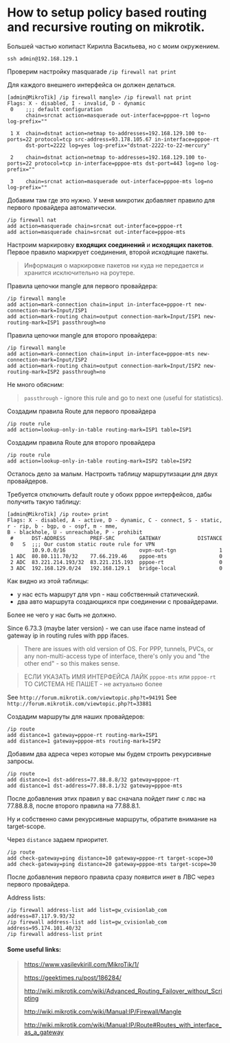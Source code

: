 
# How to setup policy based routing and recursive routing on mikrotik.

Большей частью копипаст Кирилла Васильева, но с моим окружением.

```
ssh admin@192.168.129.1
```

Проверим настройку masquarade `/ip firewall nat print`

Для каждого внешнего интерфейса он должен делаться.

```
[admin@MikroTik] /ip firewall mangle> /ip firewall nat print
Flags: X - disabled, I - invalid, D - dynamic 
 0    ;;; default configuration
      chain=srcnat action=masquerade out-interface=pppoe-rt log=no log-prefix="" 

 1 X  chain=dstnat action=netmap to-addresses=192.168.129.100 to-ports=22 protocol=tcp src-address=93.178.105.67 in-interface=pppoe-rt 
      dst-port=2222 log=yes log-prefix="dstnat-2222-to-22-mercury" 

 2    chain=dstnat action=netmap to-addresses=192.168.129.100 to-ports=22 protocol=tcp in-interface=pppoe-mts dst-port=443 log=no log-prefix="" 

 3    chain=srcnat action=masquerade out-interface=pppoe-mts log=no log-prefix="" 
```

Добавим там где это нужно. У меня микротик добавляет правило для первого провайдера автоматически.

```
/ip firewall nat
add action=masquerade chain=srcnat out-interface=pppoe-rt
add action=masquerade chain=srcnat out-interface=pppoe-mts
```


Настроим маркировку **входящих соединений** и **исходящих пакетов**.
Первое правило маркирует соединения, второй исходящие пакеты.

> Информация о маркировке пакетов ни куда не передается и хранится исключительно на роутере.

Правила цепочки mangle для первого провайдера:

```
/ip firewall mangle
add action=mark-connection chain=input in-interface=pppoe-rt new-connection-mark=Input/ISP1
add action=mark-routing chain=output connection-mark=Input/ISP1 new-routing-mark=ISP1 passthrough=no
```

Правила цепочки mangle для второго провайдера:

```
/ip firewall mangle
add action=mark-connection chain=input in-interface=pppoe-mts new-connection-mark=Input/ISP2
add action=mark-routing chain=output connection-mark=Input/ISP2 new-routing-mark=ISP2 passthrough=no
```

Не много обясним:

> `passthrough` - ignore this rule and go to next one (useful for statistics).

Создадим правила Route для первого провайдера

```
/ip route rule
add action=lookup-only-in-table routing-mark=ISP1 table=ISP1
```

Создадим правила Route для второго провайдера

```
/ip route rule
add action=lookup-only-in-table routing-mark=ISP2 table=ISP2
```

Осталось дело за малым. Настроить таблицу маршрутизации для двух провайдеров.

Требуется отключить default route у обоих pppoe интерфейсов, дабы получить такую таблицу:

```
[admin@MikroTik] /ip route> print
Flags: X - disabled, A - active, D - dynamic, C - connect, S - static, r - rip, b - bgp, o - ospf, m - mme, 
B - blackhole, U - unreachable, P - prohibit 
 #      DST-ADDRESS        PREF-SRC        GATEWAY            DISTANCE
 0   S  ;;; Our custom static route rule for VPN
        10.9.0.0/16                        ovpn-out-tgn              1
 1 ADC  80.80.111.70/32    77.66.219.46    pppoe-mts                 0
 2 ADC  83.221.214.193/32  83.221.215.193  pppoe-rt                  0
 3 ADC  192.168.129.0/24   192.168.129.1   bridge-local              0
```

Как видно из этой таблицы:

* у нас есть маршрут для vpn - наш собственный статический.
* два авто маршрута создающихся при соединении с провайдерами.

Более не чего у нас быть не должно.

Since 6.73.3 (maybe later version) - we can use iface name instead of gateway ip in routing rules with ppp ifaces.

> There are issues with old version of OS. For PPP, tunnels, PVCs, or any non-multi-access type of interface, there's only you and "the other end" - so this makes sense.

> ЕСЛИ УКАЗАТЬ ИМЯ ИНТЕРФЕЙСА ЛАЙК `pppoe-mts` или `pppoe-rt` ТО СИСТЕМА НЕ ПАШЕТ - не актуально более

See `http://forum.mikrotik.com/viewtopic.php?t=94191`
See `http://forum.mikrotik.com/viewtopic.php?t=33881`

Создадим маршруты для наших провайдеров:

```
/ip route
add distance=1 gateway=pppoe-rt routing-mark=ISP1
add distance=1 gateway=pppoe-mts routing-mark=ISP2
```

Добавим два адреса через которые мы будем строить рекурсивные запросы.

```
/ip route
add distance=1 dst-address=77.88.8.8/32 gateway=pppoe-rt
add distance=1 dst-address=77.88.8.1/32 gateway=pppoe-mts
```

После добавления этих правил у вас сначала пойдет пинг с лвс на 77.88.8.8, после второго правила на 77.88.8.1.

Ну и собственно сами рекурсивные маршруты, обратите внимание на target-scope.

Через `distance` задаем приоритет.

```
/ip route
add check-gateway=ping distance=10 gateway=pppoe-rt target-scope=30
add check-gateway=ping distance=20 gateway=pppoe-mts target-scope=30
```
После добавления первого правила сразу появится инет в ЛВС через первого провайдера.

Address lists:

```
/ip firewall address-list add list=gw_cvisionlab_com address=87.117.9.93/32
/ip firewall address-list add list=gw_cvisionlab_com address=95.174.101.40/32
/ip firewall address-list print
```

#### Some useful links:

> https://www.vasilevkirill.com/MikroTik/1/
> 
> https://geektimes.ru/post/186284/
> 
> http://wiki.mikrotik.com/wiki/Advanced_Routing_Failover_without_Scripting
>
> http://wiki.mikrotik.com/wiki/Manual:IP/Firewall/Mangle
>
> http://wiki.mikrotik.com/wiki/Manual:IP/Route#Routes_with_interface_as_a_gateway


